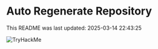 # Auto Regenerate Repository

This README was last updated: 2025-03-14 22:43:25

 ![TryHackMe](https://tryhackme.com/badge/533634)